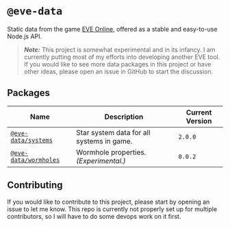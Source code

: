 # `@eve-data`

Static data from the game [EVE Online](https://www.eveonline.com/), offered as a stable and easy-to-use Node.js API.

> _**Note:**_ This project is somewhat experimental and in its infancy. I am currently putting most of my efforts into developing another EVE tool. If you would like to see more data packages in this project or have other ideas, please open an issue in GitHub to start the discussion.

## Packages

Name|Description|Current Version
-|-|-
[`@eve-data/systems`](https://www.npmjs.com/package/@eve-data/systems)|Star system data for all systems in game.|`2.0.0`
[`@eve-data/wormholes`](https://www.npmjs.com/package/@eve-data/wormholes)|Wormhole properties. _(Experimental.)_|`0.0.2`

## Contributing

If you would like to contribute to this project, please start by opening an issue to let me know. This repo is currently not properly set up for multiple contributors, so I will have to do some devops work on it first.
